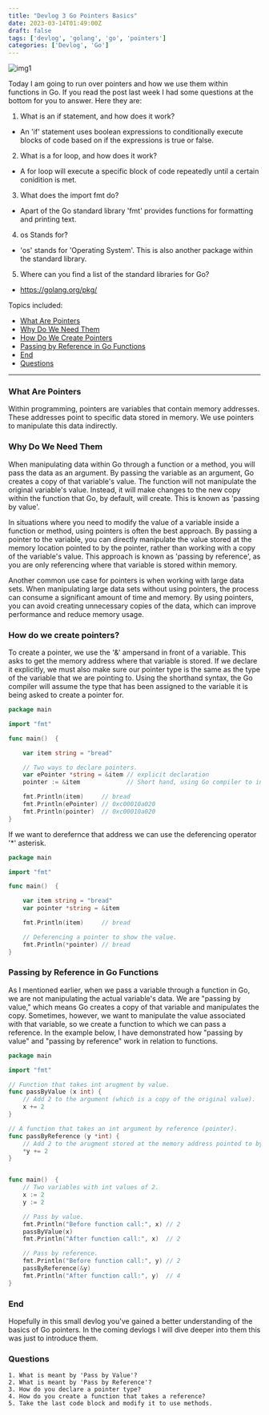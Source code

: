 ```yaml
---
title: "Devlog 3 Go Pointers Basics"
date: 2023-03-14T01:49:00Z
draft: false
tags: ['devlog', 'golang', 'go', 'pointers']
categories: ['Devlog', 'Go']
---
```


![img1](/images/devlog-1/img1.png)

Today I am going to run over pointers and how we use them within functions in Go. 
If you read the post last week I had some questions at the bottom for you to answer.
Here they are:

1. What is an if statement, and how does it work?

- An 'if' statement uses boolean expressions to conditionally execute blocks of code based on if the expressions is true or false.

2. What is a for loop, and how does it work?
		
- A for loop will execute a specific block of code repeatedly until a certain conidition is met.

3. What does the import fmt do?

- Apart of the Go standard library 'fmt' provides functions for formatting and printing text.
4. os Stands for?

- 'os' stands for 'Operating System'. This is also another package within the standard library.

5. Where can you find a list of the standard libraries for Go?	

- https://golang.org/pkg/

Topics included:

- [What Are Pointers](#what-are-pointers)
- [Why Do We Need Them](#why-do-we-need-them)
- [How Do We Create Pointers](#how-do-we-create-pointers)
- [Passing by Reference in Go Functions](#passing-by-reference-in-go-functions)
- [End](#end)
- [Questions](#questions)

---

### What Are Pointers

Within programming, pointers are variables that contain memory addresses. These addresses point to specific data stored in memory. We use pointers to manipulate this data indirectly.

### Why Do We Need Them

When manipulating data within Go through a function or a method, you will pass the data as an argument. By passing the variable as an argument, Go creates a copy of that variable's value. The function will not manipulate the original variable's value. Instead, it will make changes to the new copy within the function that Go, by default, will create. This is known as 'passing by value'.

In situations where you need to modify the value of a variable inside a function or method, using pointers is often the best approach. By passing a pointer to the variable, you can directly manipulate the value stored at the memory location pointed to by the pointer, rather than working with a copy of the variable's value. This approach is known as 'passing by reference', as you are only referencing where that variable is stored within memory.

Another common use case for pointers is when working with large data sets. When manipulating large data sets without using pointers, the process can consume a significant amount of time and memory. By using pointers, you can avoid creating unnecessary copies of the data, which can improve performance and reduce memory usage.

### How do we create pointers?

To create a pointer, we use the '&' ampersand in front of a variable. This asks to get the memory address where that variable is stored. If we declare it explicitly, we must also make sure our pointer type is the same as the type of the variable that we are pointing to. Using the shorthand syntax, the Go compiler will assume the type that has been assigned to the variable it is being asked to create a pointer for.

```go 
package main

import "fmt"

func main()  {

	var item string = "bread"

	// Two ways to declare pointers.
	var ePointer *string = &item // explicit declaration
	pointer := &item             // Short hand, using Go compiler to infer the type.

	fmt.Println(item)     // bread
	fmt.Println(ePointer) // 0xc00010a020
	fmt.Println(pointer)  // 0xc00010a020
}

```

If we want to derefernce that address we can use the deferencing operator 
'*' asterisk. 
```go 
package main

import "fmt"

func main()  {

	var item string = "bread"
    var pointer *string = &item

	fmt.Println(item)     // bread

	// Deferencing a pointer to show the value.
	fmt.Println(*pointer) // bread
}
```
### Passing by Reference in Go Functions

As I mentioned earlier, when we pass a variable through a function in Go, we are not manipulating the actual variable's data. We are "passing by value," which means Go creates a copy of that variable and manipulates the copy. Sometimes, however, we want to manipulate the value associated with that variable, so we create a function to which we can pass a reference. In the example below, I have demonstrated how "passing by value" and "passing by reference" work in relation to functions.

```go 
package main

import "fmt"

// Function that takes int arugment by value.
func passByValue (x int) {
	// Add 2 to the argument (which is a copy of the original value).
	x += 2
} 

// A function that takes an int argument by reference (pointer).
func passByReference (y *int) {
	// Add 2 to the arugment stored at the memory address pointed to by y.
	*y += 2
}


func main()  {
	// Two variables with int values of 2.
	x := 2
	y := 2 

	// Pass by value.
	fmt.Println("Before function call:", x) // 2
	passByValue(x)
	fmt.Println("After function call:", x)  // 2

	// Pass by reference.
	fmt.Println("Before function call:", y) // 2
	passByReference(&y)
	fmt.Println("After function call:", y)  // 4
}
```

### End
Hopefully in this small devlog you've gained a better understanding of the
basics of Go pointers. In the coming devlogs I will dive deeper into them 
this was just to introduce them.

### Questions 

	1. What is meant by 'Pass by Value'?
	2. What is meant by 'Pass by Reference'?
	3. How do you declare a pointer type?
	4. How do you create a function that takes a reference?
	5. Take the last code block and modify it to use methods.

